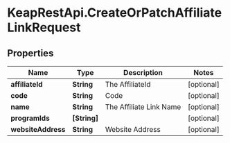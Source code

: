 # KeapRestApi.CreateOrPatchAffiliateLinkRequest

## Properties

Name | Type | Description | Notes
------------ | ------------- | ------------- | -------------
**affiliateId** | **String** | The AffiliateId | [optional] 
**code** | **String** | Code | [optional] 
**name** | **String** | The Affiliate Link Name | [optional] 
**programIds** | **[String]** |  | [optional] 
**websiteAddress** | **String** | Website Address | [optional] 


